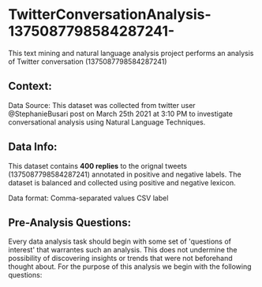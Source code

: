 # TwitterConversationAnalysis-1375087798584287241-
This text mining and natural language analysis project performs an analysis of Twitter conversation (1375087798584287241)

## Context:
Data Source: This dataset was collected from twitter user @StephanieBusari post on March 25th 2021 at 3:10 PM to investigate conversational analysis using Natural Language Techniques.

## Data Info:
This dataset contains **400 replies** to the orignal tweets (1375087798584287241) annotated in positive and negative labels. The dataset is balanced and collected using positive and negative lexicon.

Data format: Comma-separated values CSV label

## Pre-Analysis Questions: 
Every data analysis task should begin with some set of 'questions of interest' that warrantes such an analysis. This does not undermine the possibility of discovering insights or trends that were not beforehand thought about. For the purpose of this analysis we begin with the following questions:
